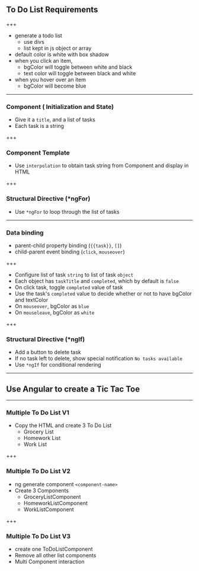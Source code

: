 ## To Do List Requirements

+++

- generate a todo list
    - use divs
    - list kept in js object or array
- default color is white with box shadow
- when you click an item,
     - bgColor will toggle between white and black
     - text color will toggle between black and white
- when you hover over an item
     - bgColor will become blue

---

 ### Component ( Initialization and State)
 - Give it a `title`, and a list of tasks
 - Each task is a string

+++ 

### Component Template
- Use `interpolation` to obtain task string from Component and display in HTML 

+++

### Structural Directive (*ngFor)
- Use `*ngFor` to loop through the list of tasks

---

### Data binding 
- parent-child property binding (`{{task}}`, `[]`)
- child-parent event binding (`click`, `mouseover`)

+++

- Configure list of task `string` to list of task `object`
- Each object has `taskTitle` and `completed`, which by default is `false`
- On click task, toggle `completed` value of task
- Use the task's `completed` value to decide whether or not to have bgColor and textColor
- On `mouseover`, bgColor as `blue`
- On `mouseleave`, bgColor as `white`

+++ 

### Structural Directive (*ngIf)
- Add a button to delete task
- If no task left to delete, show special notification `No tasks available`
- Use `*ngIf` for conditional rendering

---

## Use Angular to create a Tic Tac Toe 

---

### Multiple To Do List V1
- Copy the HTML and create 3 To Do List
    - Grocery List
    - Homework List
    - Work List

+++
### Multiple To Do List V2
- ng generate component `<component-name>`
- Create 3 Components
    - GroceryListComponent
    - HomeworkListComponent
    - WorkListComponent

+++
### Multiple To Do List V3
- create one ToDoListComponent
- Remove all other list components
- Multi Component interaction
